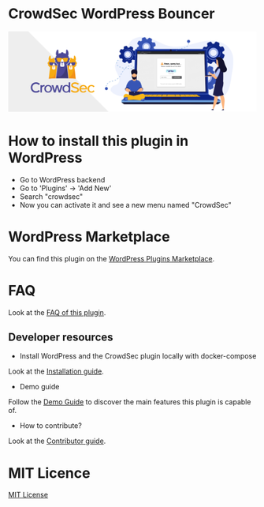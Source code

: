 # CrowdSec WordPress Bouncer

![CrowdSec WordPress Bouncer](.wordpress-org/banner-1544x500.png "CrowdSec WordPress Bouncer")

# How to install this plugin in WordPress


- Go to WordPress backend
- Go to 'Plugins' -> 'Add New'
- Search "crowdsec"
- Now you can activate it and see a new menu named "CrowdSec"

# WordPress Marketplace

You can find this plugin on the [WordPress Plugins Marketplace](https://wordpress.org/plugins/crowdsec/).

# FAQ

Look at the [FAQ of this plugin](docs/faq.md).

## Developer resources

- Install WordPress and the CrowdSec plugin locally with docker-compose

Look at the [Installation guide](docs/install-with-docker-compose.md).
-  Demo guide

Follow the [Demo Guide](docs/full-guide.md) to discover the main features this plugin is capable of.

-  How to contribute?

Look at the [Contributor guide](docs/contribute.md).

# MIT Licence

[MIT License](https://github.com/crowdsecurity/php-cs-bouncer/blob/main/LICENSE)
